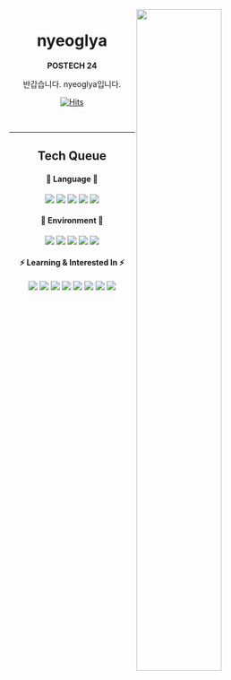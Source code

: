 <meta name="viewport" content="width=device-width, initial-scale=1.0, minimum-scale=1.0">

<img align="right" width=55% src="https://github-readme-stats.vercel.app/api?username=nyeoglya&theme=dracula&layout=compact&langs_count=10&show_icons=true&show=prs_merged,prs_merged_percentage"/>

<div align="center">
  
# nyeoglya
**POSTECH 24**

반갑습니다. nyeoglya입니다.

[![Hits](https://hits.seeyoufarm.com/api/count/incr/badge.svg?url=https%3A%2F%2Fgithub.com%2Fnyeoglya&count_bg=%23363636&title_bg=%23000000&icon=github.svg&icon_color=%23FFFFFF&title=GitHub&edge_flat=true)](https://hits.seeyoufarm.com)

</div>
</br>

---
<!--
<img align="left" width=45% src="https://github-readme-stats.vercel.app/api/top-langs/?username=nyeoglya&layout=compact&theme=dracula&langs_count=5"/>
-->

<div align="center">

## Tech Queue
#### 📜 Language 📜
<img src="https://img.shields.io/badge/C-A8B9CC?style=flat-square&logo=c&logoColor=white&"/>
<img src="https://img.shields.io/badge/C++-00599C?style=flat-square&logo=cplusplus&logoColor=white&"/>
<img src="https://img.shields.io/badge/Python-3776AB?style=flat-square&logo=python&logoColor=white&"/>
<img src="https://img.shields.io/badge/Java-4F3100?style=flat-square&logo=openjdk&logoColor=white&">
<img src="https://img.shields.io/badge/Scala-7F52FF?style=flat-square&logo=scala&logoColor=white&"/>

#### 💚 Environment 💚
<img src="https://img.shields.io/badge/Ubuntu Linux-1793D1?style=flat-square&logoColor=white&"/>
<img src="https://img.shields.io/badge/Notepad-10B981?style=flat-square&logoColor=white&"/>
<img src="https://img.shields.io/badge/Visual Code-57A143?style=flat-square&logoColor=white&"/>
<img src="https://img.shields.io/badge/Neovim-57A143?style=flat-square&logoColor=white&"/>
<img src="https://img.shields.io/badge/Jetbrains IDEs-000000?style=flat-square&logoColor=white&"/>

#### ⚡ Learning & Interested In ⚡
<img src="https://img.shields.io/badge/Software Design Methods-FF3E00?style=flat-square&logoColor=white&"/>
<img src="https://img.shields.io/badge/Modern Algebra I-43A047?style=flat-square&logoColor=white&"/>
<img src="https://img.shields.io/badge/Automata and Formal Languages-4169E1?style=flat-square&logoColor=white&"/>
<img src="https://img.shields.io/badge/Logics and Critical Thinking-CC342D?style=flat-square&logoColor=white&"/>
<img src="https://img.shields.io/badge/General Physics I(H)-5586A4?style=flat-square&logoColor=white&"/>
<img src="https://img.shields.io/badge/General Chemistry I-A41E22?style=flat-square&logoColor=white&"/>
<img src="https://img.shields.io/badge/Multivariable Calculus-A41E22?style=flat-square&logoColor=white&"/>
<img src="https://img.shields.io/badge/Writing-A41E22?style=flat-square&logoColor=white&"/>

</div>
</br>
